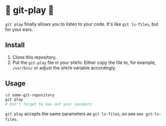 # 🎵 git-play 🎵

`git play` finally allows you to listen to your code.
It's like `git ls-files`, but for your ears.


## Install

1. Clone this repository.
2. Put the `git-play` file in your `$PATH`.
   Either copy the file to, for example, `/usr/bin/` or adjust the `$PATH` variable accordingly.


## Usage

```bash
cd some-git-repository
git play
# Don't forget to max out your speakers
```

`git play` accepts the same parameters as `git ls-files`, so see `man git-ls-files`.
